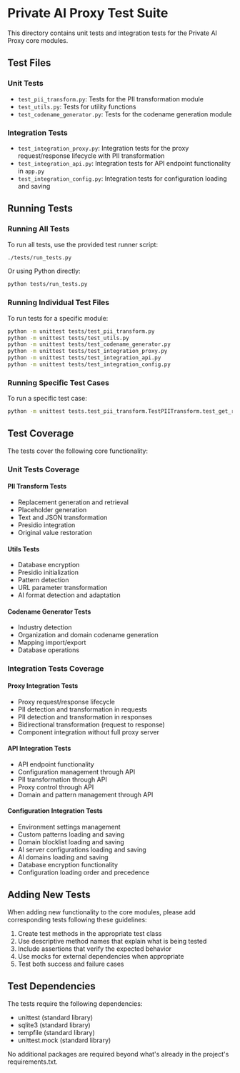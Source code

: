 # Private AI Proxy Test Suite

This directory contains unit tests and integration tests for the Private AI Proxy core modules.

## Test Files

### Unit Tests
- `test_pii_transform.py`: Tests for the PII transformation module
- `test_utils.py`: Tests for utility functions
- `test_codename_generator.py`: Tests for the codename generation module

### Integration Tests
- `test_integration_proxy.py`: Integration tests for the proxy request/response lifecycle with PII transformation
- `test_integration_api.py`: Integration tests for API endpoint functionality in `app.py`
- `test_integration_config.py`: Integration tests for configuration loading and saving

## Running Tests

### Running All Tests

To run all tests, use the provided test runner script:

```bash
./tests/run_tests.py
```

Or using Python directly:

```bash
python tests/run_tests.py
```

### Running Individual Test Files

To run tests for a specific module:

```bash
python -m unittest tests/test_pii_transform.py
python -m unittest tests/test_utils.py
python -m unittest tests/test_codename_generator.py
python -m unittest tests/test_integration_proxy.py
python -m unittest tests/test_integration_api.py
python -m unittest tests/test_integration_config.py
```

### Running Specific Test Cases

To run a specific test case:

```bash
python -m unittest tests.test_pii_transform.TestPIITransform.test_get_replacement_existing
```

## Test Coverage

The tests cover the following core functionality:

### Unit Tests Coverage

#### PII Transform Tests
- Replacement generation and retrieval
- Placeholder generation
- Text and JSON transformation
- Presidio integration
- Original value restoration

#### Utils Tests
- Database encryption
- Presidio initialization
- Pattern detection
- URL parameter transformation
- AI format detection and adaptation

#### Codename Generator Tests
- Industry detection
- Organization and domain codename generation
- Mapping import/export
- Database operations

### Integration Tests Coverage

#### Proxy Integration Tests
- Proxy request/response lifecycle
- PII detection and transformation in requests
- PII detection and transformation in responses
- Bidirectional transformation (request to response)
- Component integration without full proxy server

#### API Integration Tests
- API endpoint functionality
- Configuration management through API
- PII transformation through API
- Proxy control through API
- Domain and pattern management through API

#### Configuration Integration Tests
- Environment settings management
- Custom patterns loading and saving
- Domain blocklist loading and saving
- AI server configurations loading and saving
- AI domains loading and saving
- Database encryption functionality
- Configuration loading order and precedence

## Adding New Tests

When adding new functionality to the core modules, please add corresponding tests following these guidelines:

1. Create test methods in the appropriate test class
2. Use descriptive method names that explain what is being tested
3. Include assertions that verify the expected behavior
4. Use mocks for external dependencies when appropriate
5. Test both success and failure cases

## Test Dependencies

The tests require the following dependencies:

- unittest (standard library)
- sqlite3 (standard library)
- tempfile (standard library)
- unittest.mock (standard library)

No additional packages are required beyond what's already in the project's requirements.txt.